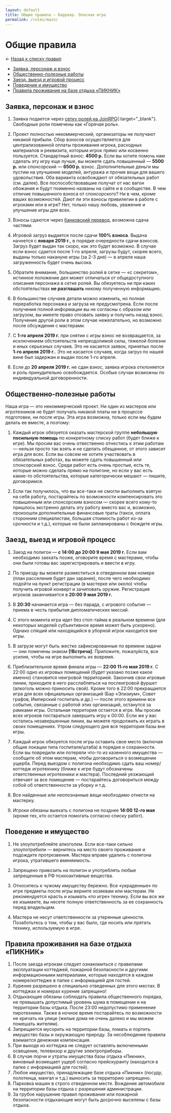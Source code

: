 ```yaml
---
layout: default
title: Общие правила — Барраяр. Опасная игра
permalink: /rules/main/
---
```


# Общие правила

&larr; [Назад к списку правил](/rules/)

- [Заявка, персонаж и взнос](/rules/main/#Заявка-персонаж-и-взнос)
- [Общественно-полезные работы](/rules/main/#Общественно-полезные-работы)
- [Заезд, выезд и игровой процесс](/rules/main/#Заезд-выезд-и-игровой-процесс)
- [Поведение и имущество](/rules/main/#Поведение-и-имущество)
- [Правила проживания на базе отдыха «ПИКНИК»](/rules/main/#Правила-проживания-на-базе-отдыха-ПИКНИК)

## Заявка, персонаж и взнос

1. Заявка подается через [сетку ролей на JoinRPG](https://joinrpg.ru/429/roles){:target="_blank"}. Свободные роли помечены как «Горячая роль».

2. Проект полностью некоммерческий, организаторы не получают никакой прибыли. Сбор взносов осуществляется для централизованной оплаты проживания игрока, расходных материалов и реквизита, которым игрок прямо или косвенно пользуется. Стандартный взнос: __4500 р.__ Если вы хотите помочь нам сделать эту игру еще лучше, вы можете сдать повышенный — __5500 р.__ или спонсорский — __6500 р.__ взнос. Дополнительные деньги мы пустим на улучшение моделей, антуража и прочие вещи для вашего удовольствия. Оба варианта освобождают от обязательных работ (см. далее). Все поспособствовавшие получат от нас вагон обожания и будут поименно названы на сайте и в сообществе. В чем отличие повышенного взноса от спонсорского? Ни в чем, кроме ваших возможностей. Дают ли эти взносы привилегии в работе с игроками или в игре? Нет, только нашу любовь, уважение и улучшение игры для всех.

3. Взносы сдаются через [банковский перевод](/org/), возможна сдача частями.

4. Игровой загруз выдается после сдачи __100% взноса__. Выдача начнется с __января 2019 г.__, в порядке очередности сдачи взносов. Загруз будет выдан так скоро, как это будет возможно. В случае если взнос сдается после 1-го апреля, загрузы будут, скорее всего, выданы только накануне игры (за 2-3 дня) — в апреле наша загруженность будет очень высока.

5. Обратите внимание, большинство ролей в сетке — «с секретом», истинное положение дел может отличаться от общедоступного описания персонажа в сетке ролей. Вы обязуетесь ни при каких обстоятельствах __не разглашать__ никому полученную информацию.

6. В большинстве случаев детали можно изменить, но полная переработка персонажа и загруза не предусмотрена. Если после получения полной информации вы не согласны с образом или загрузом, вы имеете право отозвать заявку и получить назад взнос. Получение другой роли в этом случае нежелательно, но возможно после обсуждения с мастерами.

7. С __1-го апреля 2019 г.__ при снятии с игры взнос не возвращается, за исключением обстоятельств непреодолимой силы, тяжелой болезни и иных серьезных случаев. Это не касается заявок, принятых после __1-го апреля 2019 г.__. Это не касается случаев, когда загруз по нашей вине был задержан и выдан после 1-го апреля.

8. Если до __20 апреля 2019 г.__ не сдан взнос, заявка игрока отклоняется и роль принудительно освобождается. Особые случаи возможны по индивидуальной договоренности.

## Общественно-полезные работы

Наша игра — это некоммерческий проект. Ни один из мастеров или игротехников не будет получать никакой платы ни в процессе подготовки, ни после игры. Эта игра возможна, только если мы будем делать ее вместе, а поэтому:

1. Каждый игрок обязуется оказать мастерской группе __небольшую посильную помощь__ по конкретному списку работ (будет ближе к игре). Мы просим вас очень отвественно отнестись к этим работам — нельзя просто так взять и не сделать обещанное, от этого зависит игра для всех. Если вы совсем не хотите участвовать в обязательных работах, вы можете сдать повышенный или спонсорский взнос. Среди работ есть очень простые, есть те, которые можно сделать прямо на полигоне, но если у вас есть какие-то обстоятельства, которые категорически мешают — пишите, договоримся.

2. Если так получилось, что вы все-таки не смогли выполнить взятую на себя работу, постарайтесь по возможности компенсировать это повышенным или спонсорским взносом — скорее всего кому-то пришлось экстренно делать эту работу вместо вас и, возможно, произошли дополнительные финансовые траты (такси, оплата сторонним специалистам, большая стоимость работ из-за срочности и т.д.), которые не были запланированы с бюждете игры.

## Заезд, выезд и игровой процесс

1. Заезд на полигон — __с 14:00 до 20:00 9 мая 2019 г.__ Если вам необходимо заехать позже, оговорите время с мастерами, чтобы они были готовы вас зарегистрировать и ввести в игру.

2. По приезду вы можете разместиться в отведенном вам номере (план расселения будет дан заранее), после чего необходимо подойти на пункт регистрации (в мастерке или около) чтобы получить игровой конверт и зачиповать оружие. Регистрация игроков заканчивается в __20:00 9 мая 2019 г.__

3. В __20:30__ начинается игра — без парада, с игрового события — приема в честь прибытия дипломатических миссий.

4. С этого момента игра идет без стоп-тайма в реальном времени (для некоторых моделей субъективное время может быть ускорено). Однако спящий или находящийся в уборной игрок находится вне игры.

5. В загрузе могут быть жестко зафиксированные по времени задачи — они помечены знаком __[!Встреча]__. Приложите, пожалуйста, все усилия, чтобы на игре выполнить их вовремя.

6. Приблизительное время финала игры — __22:00 11-го мая 2019 г.__ С 22:00 одно из игровых помещений (будет указано позже какое именно) становится неигровой территорией. Закончив свои игровые линии, приходите в него расслабляться на послеигровой фуршет (алкоголь можно приносить свой). Кроме того в 22:00 прекращается игра для всех официальных организаций (Бар «Элизиум», Совет графов, Имперский госпиталь и др.) — после этого времени все события, связанные с работой этих организаций, останутся за рамками игры. Остальная территория остается в игре. Мы просим всех игроков постараться завершить игру к 00:00. Если же у вас остались незавершенные линии, вы можете продолжить их играть в своих помещениях. Утром следующего дня вся территория базы вне игры.

7. Каждый игрок обязуется после игры оставить свое место (включая общие локации типа госпиталя/штаба) в порядке и сохранности. Если вы повредили или потеряли что-то из казенного имущества — сообщите об этом мастерам, чтобы договориться о возмещении ущерба. Перед выездом с полигона необходимо сдать ваш номер/коттедж игротехнику (ближе к игре будут обозначены ответственные игротехники и мастера). Последний уезжающий отвечает за все помещение — постарайтесь договориться между собой об ответственности за уборку и т.д.

8. Все найденные или неопознанные вещи необходимо отнести на мастерку.

9. Игроки обязаны выехать с полигона не позднее __14:00 12-го мая__ (кроме тех, кто остается помогать согласно списку работ).

## Поведение и имущество

1. Не злоупотребляйте алкоголем. Если все-таки сильно злоупотребили — вернитесь на место своего проживания и подождите протрезвения. Мастера вправе удалить с полигона игрока, утратившего вменяемость.

2. Запрещено привозить на полигон и употреблять любые запрещенные в РФ психоактивные вещества.

3. Относитесь к чужому имуществу бережно. Все «украденные» по игре предметы после игры верните хозяевам или мастерам. Не рекомендуется красть и изымать «по игре» технику. Если вы все же ее изымаете, вы несете полную ответственность за ее сохранность перед владельцем.

4. Мастера не несут ответственности за утерянные ценности. Позаботьтесь о том, чтобы у вас было, где носить или прятать технику, используемую в игре.

## Правила проживания на базе отдыха «ПИКНИК» 

1. После заезда игрокам следует ознакомиться с правилами эксплуатации коттеджей, пожарной безопасности и другими информационными материалами, которые находятся в каждом номере/коттедже в папке с информацией для гостей.
2. Курение разрешено в специально отведенных для этого местах. В коттеджах и номерах курение запрещено! 
3. Отдыхающие обязаны соблюдать правила общественного порядка, не превышать допустимый уровень шума в помещении и на территории базы отдыха. После 23:00 недопустимо применение пиротехники. Также в ночное время постарайтесь по возможности не кричать на улице (жилые дома не очень далеко и мы можем помешать жителям).
4. Запрещается мусорить на территории базы, ломать и портить имущество базы и окружающую природу. За несоблюдение правила взимается денежная компенсация. 
5. При выходе из коттеджа не следует оставлять включенными освещение, телевизор и другие электроприборы.
6. В случае порчи и утраты имущества базы отдыха «Пикник», виновный возмещает ущерб согласно прейскуранту (находится в папке с информацией для гостей). 
7. Любое имущество, принадлежащее базе отдыха «Пикник» (посуду, полотенца, мангал и т.д.) выносить за территорию запрещено.
8. Парковка машин в строго отведенном месте. Вождение автомобиля на территории базы отдыха с разрешения администрации. 
9. За грубое нарушение правил проживания или пожарной безопасности отдыхающие могут быть досрочно выселены с базы отдыха.
